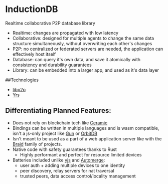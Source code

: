 # InductionDB

Realtime collaborative P2P database library

- Realtime: changes are propagated with low latency
- Collaborative: designed for multiple agents to change the same data structure simultaneously, without overwriting each other's changes
- P2P: no centralized or federated servers are needed, the application can effectively host itself
- Database: can query it's own data, and save it atomically with consistency and durability guarantees
- Library: can be embedded into a larger app, and used as it's data layer

##Technologies

- [libp2p](https://libp2p.io/)
- [Yrs](https://github.com/y-crdt/y-crdt/tree/main/yrs)

## Differentiating Planned Features:

- Does not rely on blockchain tech like [Ceramic](https://ceramic.network/)
- Bindings can be written in multiple languages and is wasm compatible, isn't a js-only project like [Gun](https://gun.eco/) or [OrbitDB](https://github.com/orbitdb/orbit-db)
- Isn't meant to be used as a part of a web application server like with the [Braid](https://braid.org/) family of projects.
- Native code with safety guarantees thanks to Rust
  - Highly performant and perfect for resource limited devices
- Batteries included unlike [yjs](https://yjs.dev/) and [Automerge](https://automerge.org/): 
  - user auth + adding multiple devices to one identity
  - peer discovery, relay servers for nat traversal
  - trusted peers, data access control/locality management
